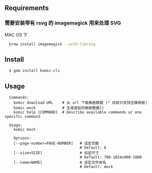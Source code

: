 ## Requirements

### 需要安装带有 rsvg 的 imagemagick 用来处理 SVG

MAC OS 下
```bash
  brew install imagemagick --with-librsvg
```

## Install

```bash
  $ gem install komic-cli
```

## Usage

```
  Commands:
    komic download URL    # 从 url 下载画册数据 (* 目前只支持豆瓣相册)
    komic mock            # 生成虚拟的画册数据])
    komic help [COMMAND]  # Describe available commands or one specific command

  Usage:
    komic mock

    Options:
    [--page-number=PAGE-NUMBER]   # 设定页数
                                  # Default: 6
    [--size=SIZE]                 # 设定尺寸
                                  # Default: 700-1024x900-1000
    [--name=NAME]                 # 设定文件夹名
                                  # Default: mock
```
